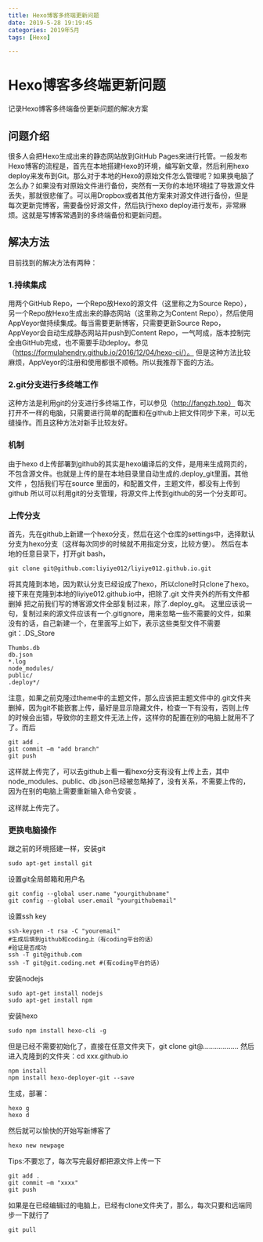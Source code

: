 ```yaml
---
title: Hexo博客多终端更新问题
date: 2019-5-28 19:19:45
categories: 2019年5月
tags: [Hexo]

---
```

#  Hexo博客多终端更新问题

记录Hexo博客多终端备份更新问题的解决方案

<!-- more -->

## 问题介绍
很多人会把Hexo生成出来的静态网站放到GitHub Pages来进行托管。一般发布Hexo博客的流程是，首先在本地搭建Hexo的环境，编写新文章，然后利用hexo deploy来发布到Git。那么对于本地的Hexo的原始文件怎么管理呢？如果换电脑了怎么办？如果没有对原始文件进行备份，突然有一天你的本地环境挂了导致源文件丢失，那就很悲催了。可以用Dropbox或者其他方案来对源文件进行备份，但是每次更新完博客，需要备份好源文件，然后执行hexo deploy进行发布，非常麻烦。这就是写博客常遇到的多终端备份和更新问题。

## 解决方法
目前找到的解决方法有两种：
### 1.持续集成
用两个GitHub Repo，一个Repo放Hexo的源文件（这里称之为Source Repo），另一个Repo放Hexo生成出来的静态网站（这里称之为Content Repo），然后使用AppVeyor做持续集成。每当需要更新博客，只需要更新Source Repo，AppVeyor会自动生成静态网站并push到Content Repo，一气呵成，版本控制完全由GitHub完成，也不需要手动deploy。参见（https://formulahendry.github.io/2016/12/04/hexo-ci/）。
但是这种方法比较麻烦，AppVeyor的注册和使用都很不顺畅。所以我推荐下面的方法。

### 2.git分支进行多终端工作
这种方法是利用git的分支进行多终端工作，可以参见（http://fangzh.top）
每次打开不一样的电脑，只需要进行简单的配置和在github上把文件同步下来，可以无缝操作。而且这种方法对新手比较友好。

### 机制
由于hexo d上传部署到github的其实是hexo编译后的文件，是用来生成网页的，不包含源文件。也就是上传的是在本地目录里自动生成的.deploy_git里面。其他文件 ，包括我们写在source 里面的，和配置文件，主题文件，都没有上传到github
所以可以利用git的分支管理，将源文件上传到github的另一个分支即可。


### 上传分支

首先，先在github上新建一个hexo分支，然后在这个仓库的settings中，选择默认分支为hexo分支（这样每次同步的时候就不用指定分支，比较方便）。
然后在本地的任意目录下，打开git bash，

    git clone git@github.com:liyiye012/liyiye012.github.io.git
将其克隆到本地，因为默认分支已经设成了hexo，所以clone时只clone了hexo。接下来在克隆到本地的liyiye012.github.io中，把除了.git 文件夹外的所有文件都删掉 把之前我们写的博客源文件全部复制过来，除了.deploy_git。
这里应该说一句，复制过来的源文件应该有一个.gitignore，用来忽略一些不需要的文件，如果没有的话，自己新建一个，在里面写上如下，表示这些类型文件不需要git：.DS_Store

    Thumbs.db
    db.json
    *.log
    node_modules/
    public/
    .deploy*/
注意，如果之前克隆过theme中的主题文件，那么应该把主题文件中的.git文件夹删掉，因为git不能嵌套上传，最好是显示隐藏文件，检查一下有没有，否则上传的时候会出错，导致你的主题文件无法上传，这样你的配置在别的电脑上就用不了了。而后

    git add .
    git commit –m "add branch"
    git push
这样就上传完了，可以去github上看一看hexo分支有没有上传上去，其中node_modules、public、db.json已经被忽略掉了，没有关系，不需要上传的，因为在别的电脑上需要重新输入命令安装 。

这样就上传完了。

### 更换电脑操作

跟之前的环境搭建一样，安装git

    sudo apt-get install git
设置git全局邮箱和用户名

    git config --global user.name "yourgithubname"
    git config --global user.email "yourgithubemail"
设置ssh key

    ssh-keygen -t rsa -C "youremail"
    #生成后填到github和coding上（有coding平台的话）
    #验证是否成功
    ssh -T git@github.com
    ssh -T git@git.coding.net #(有coding平台的话)

安装nodejs

    sudo apt-get install nodejs
    sudo apt-get install npm
安装hexo  

    sudo npm install hexo-cli -g
但是已经不需要初始化了，直接在任意文件夹下，git clone git@………………
然后进入克隆到的文件夹：cd xxx.github.io

    npm install
    npm install hexo-deployer-git --save
生成，部署：

    hexo g
    hexo d
然后就可以愉快的开始写新博客了

    hexo new newpage
Tips:不要忘了，每次写完最好都把源文件上传一下

    git add .
    git commit –m "xxxx"
    git push
如果是在已经编辑过的电脑上，已经有clone文件夹了，那么，每次只要和远端同步一下就行了

    git pull
